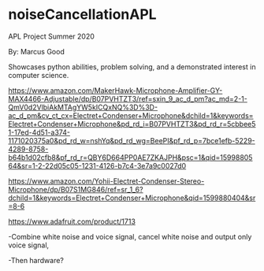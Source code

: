# noiseCancellationAPL
APL Project Summer 2020

By: Marcus Good

Showcases python abilities, problem solving, and a demonstrated interest in computer science.









https://www.amazon.com/MakerHawk-Microphone-Amplifier-GY-MAX4466-Adjustable/dp/B07PVHTZT3/ref=sxin_9_ac_d_pm?ac_md=2-1-QmV0d2VlbiAkMTAgYW5kICQxNQ%3D%3D-ac_d_pm&cv_ct_cx=Electret+Condenser+Microphone&dchild=1&keywords=Electret+Condenser+Microphone&pd_rd_i=B07PVHTZT3&pd_rd_r=5cbbee51-17ed-4d51-a374-1171020375a0&pd_rd_w=nshYq&pd_rd_wg=BeePI&pf_rd_p=7bce1efb-5229-4289-8758-b64b1d02cfb8&pf_rd_r=QBY6D664PP0AE7ZKAJPH&psc=1&qid=1599880564&sr=1-2-22d05c05-1231-4126-b7c4-3e7a9c0027d0

https://www.amazon.com/Yohii-Electret-Condenser-Stereo-Microphone/dp/B07S1MG846/ref=sr_1_6?dchild=1&keywords=Electret+Condenser+Microphone&qid=1599880404&sr=8-6

https://www.adafruit.com/product/1713

-Combine white noise and voice signal, cancel white noise and output only voice signal,

-Then hardware?

